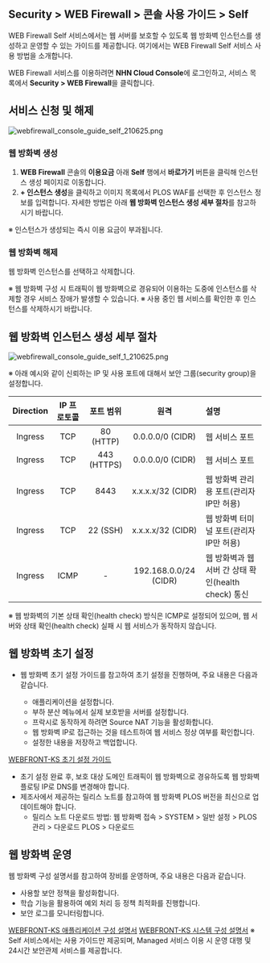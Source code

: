 ## Security > WEB Firewall > 콘솔 사용 가이드 > Self

WEB Firewall Self 서비스에서는 웹 서버를 보호할 수 있도록 웹 방화벽 인스턴스를 생성하고 운영할 수 있는 가이드를 제공합니다.
여기에서는 WEB Firewall Self 서비스 사용 방법을 소개합니다.

WEB Firewall 서비스를 이용하려면 **NHN Cloud Console**에 로그인하고, 서비스 목록에서 **Security > WEB Firewall**을 클릭합니다.

## 서비스 신청 및 해제

![webfirewall_console_guide_self_210625.png](https://static.toastoven.net/prod_web_firewall/webfirewall_console_guide_self_210625.png)

### 웹 방화벽 생성

1. **WEB Firewall** 콘솔의 **이용요금** 아래 **Self** 행에서 **바로가기** 버튼을 클릭해 인스턴스 생성 페이지로 이동합니다.
2. **+ 인스턴스 생성**을 클릭하고 이미지 목록에서 PLOS WAF를 선택한 후 인스턴스 정보를 입력합니다. 자세한 방법은 아래 **웹 방화벽 인스턴스 생성 세부 절차**를 참고하시기 바랍니다.

※ 인스턴스가 생성되는 즉시 이용 요금이 부과됩니다.

### 웹 방화벽 해제

웹 방화벽 인스턴스를 선택하고 삭제합니다.

※ 웹 방화벽 구성 시 트래픽이 웹 방화벽으로 경유되어 이용하는 도중에 인스턴스를 삭제할 경우 서비스 장애가 발생할 수 있습니다.
※ 사용 중인 웹 서비스를 확인한 후 인스턴스를 삭제하시기 바랍니다.

## 웹 방화벽 인스턴스 생성 세부 절차

![webfirewall_console_guide_self_1_210625.png](https://static.toastoven.net/prod_web_firewall/webfirewall_console_guide_self_1_220523.png)

※ 아래 예시와 같이 신뢰하는 IP 및 사용 포트에 대해서 보안 그룹(security group)을 설정합니다.

| Direction | IP 프로토콜 | 포트 범위 | 원격 | 설명 |
| :-------: | :-----: | :---: | :---: | :--- |
| Ingress | TCP | 80 (HTTP) | 0.0.0.0/0 (CIDR) | 웹 서비스 포트 |
| Ingress | TCP | 443 (HTTPS) | 0.0.0.0/0 (CIDR) | 웹 서비스 포트 |
| Ingress | TCP | 8443 | x.x.x.x/32 (CIDR) | 웹 방화벽 관리용 포트(관리자 IP만 허용) |
| Ingress | TCP | 22 (SSH) | x.x.x.x/32 (CIDR) | 웹 방화벽 터미널 포트(관리자 IP만 허용) |
| Ingress | ICMP | - | 192.168.0.0/24 (CIDR) | 웹 방화벽과 웹 서버 간 상태 확인(health check) 통신 |

※ 웹 방화벽의 기본 상태 확인(health check) 방식은 ICMP로 설정되어 있으며, 웹 서버와 상태 확인(health check) 실패 시 웹 서비스가 동작하지 않습니다.

## 웹 방화벽 초기 설정

* 웹 방화벽 초기 설정 가이드를 참고하여 초기 설정을 진행하며, 주요 내용은 다음과 같습니다.

  * 애플리케이션을 설정합니다.
  * 부하 분산 메뉴에서 실제 보호받을 서버를 설정합니다.
  * 프락시로 동작하게 하려면 Source NAT 기능을 활성화합니다.
  * 웹 방화벽 IP로 접근하는 것을 테스트하여 웹 서비스 정상 여부를 확인합니다.
  * 설정한 내용을 저장하고 백업합니다.

[WEBFRONT-KS 초기 설정 가이드](https://static.toastoven.net/prod_web_firewall/WEBFRONT-KS_초기%20설정%20가이드.pptx)
* 초기 설정 완료 후, 보호 대상 도메인 트래픽이 웹 방화벽으로 경유하도록 웹 방화벽 플로팅 IP로 DNS를 변경해야 합니다.
* 제조사에서 제공하는 릴리스 노트를 참고하여 웹 방화벽 PLOS 버전을 최신으로 업데이트해야 합니다.
  * 릴리스 노트 다운로드 방법: 웹 방화벽 접속 > SYSTEM > 일반 설정 > PLOS 관리 > 다운로드 PLOS > 다운로드

## 웹 방화벽 운영

웹 방화벽 구성 설명서를 참고하여 장비를 운영하며, 주요 내용은 다음과 같습니다.

* 사용할 보안 정책을 활성화합니다.
* 학습 기능을 활용하여 예외 처리 등 정책 최적화를 진행합니다.
* 보안 로그를 모니터링합니다.

[WEBFRONT-KS 애플리케이션 구성 설명서](https://static.toastoven.net/prod_web_firewall/WEBFRONT-KS_애플리케이션%20구성%20설명서.pdf)
[WEBFRONT-KS 시스템 구성 설명서](https://static.toastoven.net/prod_web_firewall/WEBFRONT-KS_시스템%20구성%20설명서.pdf)
※ Self 서비스에서는 사용 가이드만 제공되며, Managed 서비스 이용 시 운영 대행 및 24시간 보안관제 서비스를 제공합니다.

